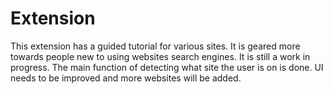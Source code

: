 # Extension
This extension has a guided tutorial for various sites. It is geared more towards people new to using websites search engines. It is still a work in progress. The main function of detecting what site the user is on is done. UI needs to be improved and more websites will be added.
